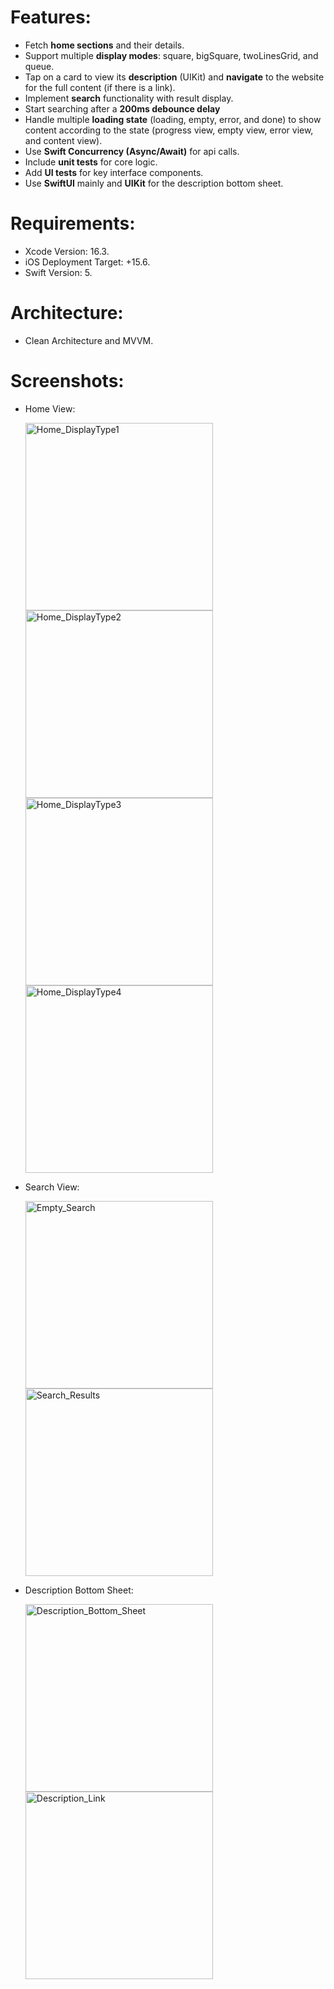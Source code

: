 # Features:  
  - Fetch **home sections** and their details.
  - Support multiple **display modes**: square, bigSquare, twoLinesGrid, and queue.
  - Tap on a card to view its **description** (UIKit) and **navigate** to the website for the full content (if there is a link).
  - Implement **search** functionality with result display.
  - Start searching after a **200ms debounce delay**
  - Handle multiple **loading state** (loading, empty, error, and done) to show content according to the state (progress view, empty view, error view, and content view).
  - Use **Swift Concurrency (Async/Await)** for api calls.
  - Include **unit tests** for core logic.
  - Add **UI tests** for key interface components.
  - Use **SwiftUI** mainly and **UIKit** for the description bottom sheet.

# Requirements:
  - Xcode Version: 16.3.
  - iOS Deployment Target: +15.6.
  - Swift Version: 5.

# Architecture:
  - Clean Architecture and MVVM.

# Screenshots:
  - Home View:
    
    <img src="PodcastApp/Assets.xcassets/OutputScreenshots/Home_DisplayType1.imageset/Home_DisplayType1.png" alt="Home_DisplayType1" width="300"/>
    
    <img src="PodcastApp/Assets.xcassets/OutputScreenshots/Home_DisplayType2.imageset/Home_DisplayType2.png" alt="Home_DisplayType2" width="300"/>
    
    <img src="PodcastApp/Assets.xcassets/OutputScreenshots/Home_DisplayType3.imageset/Home_DisplayType3.png" alt="Home_DisplayType3" width="300"/>
    
    <img src="PodcastApp/Assets.xcassets/OutputScreenshots/Home_DisplayType4.imageset/Home_DisplayType4.png" alt="Home_DisplayType4" width="300"/>


  - Search View:
    
    <img src="PodcastApp/Assets.xcassets/OutputScreenshots/Empty_Search.imageset/Empty_Search.png" alt="Empty_Search" width="300"/>
    
    <img src="PodcastApp/Assets.xcassets/OutputScreenshots/Search_Results.imageset/Search_Results.png" alt="Search_Results" width="300"/>
    
  - Description Bottom Sheet:

    <img src="PodcastApp/Assets.xcassets/OutputScreenshots/Description_Bottom_Sheet.imageset/Description_Bottom_Sheet.png" alt="Description_Bottom_Sheet" width="300"/>

    <img src="PodcastApp/Assets.xcassets/OutputScreenshots/Description_Link.imageset/Description_Link.png" alt="Description_Link" width="300"/>


